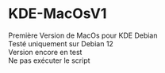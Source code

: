 # KDE-MacOsV1
Première Version de MacOs pour KDE Debian \
Testé uniquement sur Debian 12 \
Version encore en test \
Ne pas exécuter le script 
